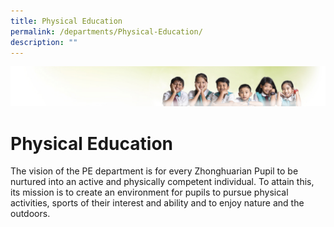 ```yaml
---
title: Physical Education
permalink: /departments/Physical-Education/
description: ""
---
```

![](/images/Banner.jpg)

Physical Education
==================

The vision of the PE department is for every Zhonghuarian Pupil to be nurtured into an active and physically competent individual. To attain this, its mission is to create an environment for pupils to pursue physical activities, sports of their interest and ability and to enjoy nature and the outdoors.